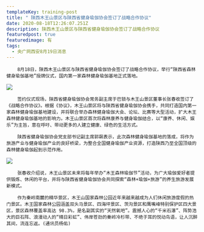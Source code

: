 ```yaml
---
templateKey: training-post
title: " 陕西木王山景区与陕西省健身瑜伽协会签订了战略合作协议"
date: 2020-08-18T12:26:07.251Z
description: 陕西木王山景区与陕西省健身瑜伽协会签订了战略合作协议
featuredpost: true
featuredimage: 有
tags:
  - 央广网西安8月19日消息
---
```


        8月18日，陕西木王山景区与陕西省健身瑜伽协会签订了战略合作协议，举行“陕西省森林健身瑜伽基地”授牌仪式，国内第一家森林健身瑜伽基地正式落地。

![](https://demotry.oss-cn-beijing.aliyuncs.com/%E5%A4%AE%E5%B9%BF%E7%BD%91%E8%A5%BF%E5%AE%898%E6%9C%8819%E6%97%A5%E6%B6%88%E6%81%AF/1.png)

        签约仪式现场，陕西省健身瑜伽协会常务副主席于巴锁与木王山景区董事长张春收签订了《战略合作协议》。根据《协议》，木王山景区将与陕西省健身瑜伽协会携手，共同打造国内第一家森林健身瑜伽基地建设，并将联合举办森林健身瑜伽大会、论坛、比赛等大型活动，扩大木王森林健身瑜伽基地的影响力。木王山景区首次将森林康养与健身瑜伽结合，以“康养、休闲、娱乐”为主旨，意在呼吁、带动更多的人建立健康、绿色的生活方式。

        陕西省健身瑜伽协会党支部书记副主席郭飙表示，此次森林健身瑜伽基地的落成，将作为旅游产业与健身瑜伽产业的良好桥梁，为整合全国健身瑜伽产业资源，打造陕西乃至全国顶级的森林健身瑜伽起到示范作用。

![](https://demotry.oss-cn-beijing.aliyuncs.com/%E5%A4%AE%E5%B9%BF%E7%BD%91%E8%A5%BF%E5%AE%898%E6%9C%8819%E6%97%A5%E6%B6%88%E6%81%AF/2.png)

        张春收介绍说，木王山景区未来将每年举办“木王森林瑜伽节”活动，为广大瑜伽爱好者提供锻炼、休闲的平台，并将与陕西省健身瑜伽协会共同探索“森林+瑜伽+旅游”的养生旅游发展新模式。

        作为秦岭南麓的精华景区，木王山国家森林公园近年来越来越成为人们休闲旅游度假的热门景区。木王国家森林公园涵盖双头马景区、四海坪景区、茨沟景区和鹰嘴峰特别保护区四大景区，景区森林覆盖率高达 98.3%，是名副其实的“天然氧吧”。震撼人心的“千米石瀑”、阵势浩大的巨石阵、浪漫动人的“晴日彩虹”、伟岸苍劲的秦岭冷杉带、不绝于耳的悦动鸟语，让人沉醉其间，流连忘返。(通讯员杨佑)